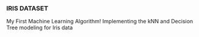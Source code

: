 ### IRIS DATASET
My First Machine Learning Algorithm!
Implementing the kNN and Decision Tree modeling for Iris data
